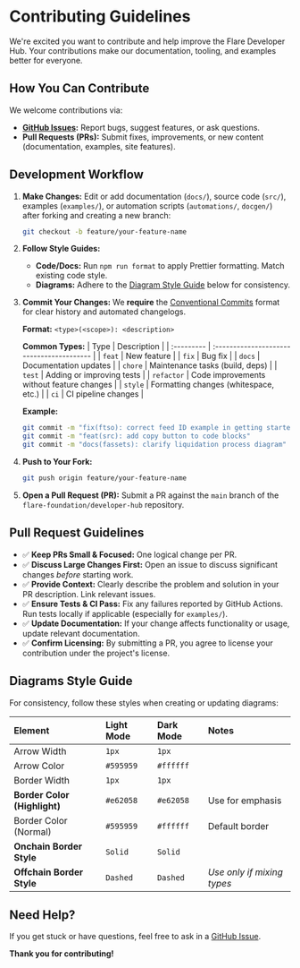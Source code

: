 # Contributing Guidelines

We're excited you want to contribute and help improve the Flare Developer Hub. Your contributions make our documentation, tooling, and examples better for everyone.

## How You Can Contribute

We welcome contributions via:

- **[GitHub Issues](https://github.com/flare-foundation/developer-hub/issues):** Report bugs, suggest features, or ask questions.
- **Pull Requests (PRs):** Submit fixes, improvements, or new content (documentation, examples, site features).

## Development Workflow

1.  **Make Changes:** Edit or add documentation (`docs/`), source code (`src/`), examples (`examples/`), or automation scripts (`automations/`, `docgen/`) after forking and creating a new branch:

    ```bash
    git checkout -b feature/your-feature-name
    ```

2.  **Follow Style Guides:**

    - **Code/Docs:** Run `npm run format` to apply Prettier formatting. Match existing code style.
    - **Diagrams:** Adhere to the [Diagram Style Guide](#diagrams-style-guide) below for consistency.

3.  **Commit Your Changes:** We **require** the [Conventional Commits](https://www.conventionalcommits.org/) format for clear history and automated changelogs.

    **Format:** `<type>(<scope>): <description>`

    **Common Types:**
    | Type | Description |
    | :--------- | :---------------------------------------- |
    | `feat` | New feature |
    | `fix` | Bug fix |
    | `docs` | Documentation updates |
    | `chore` | Maintenance tasks (build, deps) |
    | `test` | Adding or improving tests |
    | `refactor` | Code improvements without feature changes |
    | `style` | Formatting changes (whitespace, etc.) |
    | `ci` | CI pipeline changes |

    **Example:**

    ```bash
    git commit -m "fix(ftso): correct feed ID example in getting started guide"
    git commit -m "feat(src): add copy button to code blocks"
    git commit -m "docs(fassets): clarify liquidation process diagram"
    ```

4.  **Push to Your Fork:**

    ```bash
    git push origin feature/your-feature-name
    ```

5.  **Open a Pull Request (PR):** Submit a PR against the `main` branch of the `flare-foundation/developer-hub` repository.

## Pull Request Guidelines

- ✅ **Keep PRs Small & Focused:** One logical change per PR.
- ✅ **Discuss Large Changes First:** Open an issue to discuss significant changes _before_ starting work.
- ✅ **Provide Context:** Clearly describe the problem and solution in your PR description. Link relevant issues.
- ✅ **Ensure Tests & CI Pass:** Fix any failures reported by GitHub Actions. Run tests locally if applicable (especially for `examples/`).
- ✅ **Update Documentation:** If your change affects functionality or usage, update relevant documentation.
- ✅ **Confirm Licensing:** By submitting a PR, you agree to license your contribution under the project's license.

## Diagrams Style Guide

For consistency, follow these styles when creating or updating diagrams:

| Element                      | Light Mode | Dark Mode | Notes                      |
| :--------------------------- | :--------- | :-------- | :------------------------- |
| Arrow Width                  | `1px`      | `1px`     |                            |
| Arrow Color                  | `#595959`  | `#ffffff` |                            |
| Border Width                 | `1px`      | `1px`     |                            |
| **Border Color (Highlight)** | `#e62058`  | `#e62058` | Use for emphasis           |
| Border Color (Normal)        | `#595959`  | `#ffffff` | Default border             |
| **Onchain Border Style**     | `Solid`    | `Solid`   |                            |
| **Offchain Border Style**    | `Dashed`   | `Dashed`  | _Use only if mixing types_ |

## Need Help?

If you get stuck or have questions, feel free to ask in a [GitHub Issue](https://github.com/flare-foundation/developer-hub/issues).

**Thank you for contributing\!**
